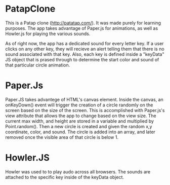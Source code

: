 # PatapClone

This is a Patap clone (http://patatap.com/). It was made purely for learning purposes. The app takes advantage of Paper.js for animations, as well as Howler.js for playing the various sounds. 

As of right now, the app has a dedicated sound for every letter key. If a user clicks on any other key, they will recieve an alert telling them that there is no sound associated with that key. Also, each key is defined inside a "keyData" JS object that is prased through to determine the start color and sound of that particular circle animation.


# Paper.Js
Paper.JS takes advantege of HTML's canvas element. Inside the canvas, an onKeyDown() event will trigger the creation of a circle randomly on the screen based on the size of the screen. This is accomplished with Paper.js's view attribute that allows the app to change based on the view size. The current max width, and height are stored in a variable and multiplied by Point.random(). Then a new circle is created and given the random x,y coordinate, color, and sound. The circle is added into an array, and later removed once the visible area of that circle is below 1.

# Howler.JS
Howler was used to to play audo across all browsers. The sounds are attached to the specific key inside of the keyData object.
